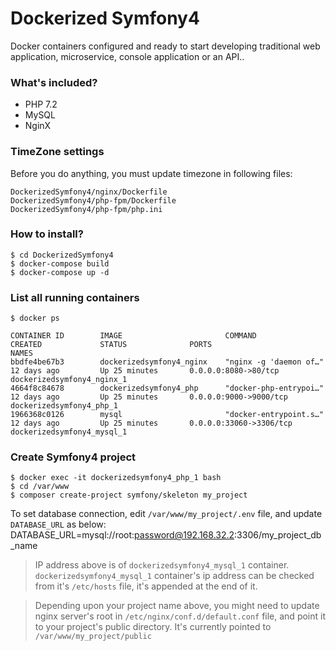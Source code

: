 # Dockerized Symfony4
Docker containers configured and ready to start developing traditional web application, microservice, console application or an API..

### What's included?
* PHP 7.2
* MySQL
* NginX

### TimeZone settings
Before you do anything, you must update timezone in following files:
```
DockerizedSymfony4/nginx/Dockerfile
DockerizedSymfony4/php-fpm/Dockerfile
DockerizedSymfony4/php-fpm/php.ini
```

### How to install?
```
$ cd DockerizedSymfony4
$ docker-compose build
$ docker-compose up -d
```

### List all running containers
```
$ docker ps

CONTAINER ID        IMAGE                       COMMAND                  CREATED             STATUS              PORTS                     NAMES
bbdfe4be67b3        dockerizedsymfony4_nginx    "nginx -g 'daemon of…"   12 days ago         Up 25 minutes       0.0.0.0:8080->80/tcp      dockerizedsymfony4_nginx_1
4664f8c84678        dockerizedsymfony4_php      "docker-php-entrypoi…"   12 days ago         Up 25 minutes       0.0.0.0:9000->9000/tcp    dockerizedsymfony4_php_1
1966368c0126        mysql                       "docker-entrypoint.s…"   12 days ago         Up 25 minutes       0.0.0.0:33060->3306/tcp   dockerizedsymfony4_mysql_1
```

### Create Symfony4 project
```
$ docker exec -it dockerizedsymfony4_php_1 bash
$ cd /var/www
$ composer create-project symfony/skeleton my_project
```

To set database connection, edit `/var/www/my_project/.env` file, and update `DATABASE_URL` as below:
DATABASE_URL=mysql://root:password@192.168.32.2:3306/my_project_db_name

> IP address above is of `dockerizedsymfony4_mysql_1` container. `dockerizedsymfony4_mysql_1` container's ip address can be checked from it's `/etc/hosts` file, it's appended at the end of it.

> Depending upon your project name above, you might need to update nginx server's root in `/etc/nginx/conf.d/default.conf` file, and point it to your project's public directory. 
> It's currently pointed to `/var/www/my_project/public`

